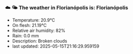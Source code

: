 ### ☁️ 🌤️  The weather in Florianópolis is: Florianópolis

- Temperature: 20.9°C
- On flesh: 21.19°C
- Relative air humidity: 82%
- Rain: 0.0 mm
- Description: Broken clouds
- last updated: 2025-05-15T21:16:29.959159
